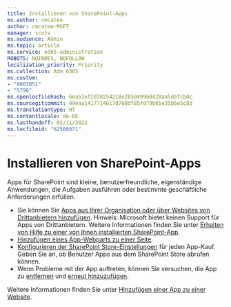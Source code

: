 ```yaml
---
title: Installieren von SharePoint-Apps
ms.author: cmcatee
author: cmcatee-MSFT
manager: scotv
ms.audience: Admin
ms.topic: article
ms.service: o365-administration
ROBOTS: NOINDEX, NOFOLLOW
localization_priority: Priority
ms.collection: Adm_O365
ms.custom:
- "9003051"
- "5796"
ms.openlocfilehash: 6ea51ef2d78254218e2b5049960d20aa5dafcb0c
ms.sourcegitcommit: 49eaa1417714617d768df85fd79b65e35b6e5c83
ms.translationtype: HT
ms.contentlocale: de-DE
ms.lasthandoff: 02/11/2022
ms.locfileid: "62560071"
---
```

# <a name="install-sharepoint-apps"></a>Installieren von SharePoint-Apps

Apps für SharePoint sind kleine, benutzerfreundliche, eigenständige Anwendungen, die Aufgaben ausführen oder bestimmte geschäftliche Anforderungen erfüllen.

- Sie können Sie [Apps aus Ihrer Organisation oder über Websites von Drittanbietern hinzufügen](https://support.microsoft.com/office/ef9c0dbd-7fe1-4715-a1b0-fe3bc81317cb). Hinweis: Microsoft bietet keinen Support für Apps von Drittanbietern. Weitere Informationen finden Sie unter [Erhalten von Hilfe zu einer von Ihnen installierten SharePoint-App](https://support.office.com/article/get-help-for-a-sharepoint-app-you-installed-fd98af7f-6af0-4573-8360-8f5631c6ab21).
-   [Hinzufügen eines App-Webparts zu einer Seite](https://support.microsoft.com/office/6f06c0b7-44b8-4c69-b4ad-85197eee8d78).
-   [Konfigurieren der SharePoint Store-Einstellungen](https://docs.microsoft.com/sharepoint/configure-sharepoint-store-settings) für jeden App-Kauf. Geben Sie an, ob Benutzer Apps aus dem SharePoint Store abrufen können.
-   Wenn Probleme mit der App auftreten, können Sie versuchen, die App zu [entfernen](https://support.microsoft.com/office/03198d1b-c33b-498d-9469-af641a587d6c) und [erneut hinzuzufügen](https://support.microsoft.com/office/ef9c0dbd-7fe1-4715-a1b0-fe3bc81317cb).

Weitere Informationen finden Sie unter [Hinzufügen einer App zu einer Website](https://support.microsoft.com/office/add-an-app-to-a-site-ef9c0dbd-7fe1-4715-a1b0-fe3bc81317cb).